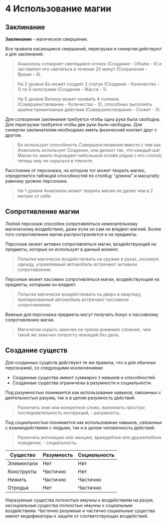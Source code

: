 # 4 Использование магии

## Заклинание

**Заклинание** - магическое свершение.

Все правила касающиеся свершений, перегрузки и синергии действуют и для заклинаний.

>Анаксиэль сотворяет светящийся огонек (Создание - Объём - 0) и заставляет его светиться в течение 20 минут (Сохранение - Время - 4).

>На 2 уровне Бо может создает 2 статуи (Создание - Количество - 1)
>по 8 килограмм (Создание - Масса - 1).

>На 5 уровне Витмор может оживить 4 големов (Совершенствование - Количество - 2),
>способных выполнять крайне примитивные действия (Совершенствование - Сюжет - 3).

Для сотворения заклинания требуется чтобы одна рука была свободна.
Для перегрузки требуется чтобы две руки были свободны.
Для синергии заклинателям необходимо иметь физический контакт друг с другом. 

>Бо использует способность _Совершенствования_ вместе с тем как Анаксиэль использует _Создание_,
>они делают так, что каждый шаг Маски по земле порождает небольшой огонёк рядом с его стопой,
>теперь ему не скрыться в темноте.

Расстояние от персонажа, на котором тот может творить магию, определяется таблицей способностей по столбцу "длинна"
и масштабу равному уровню персонажа.

>На 1 уровня Анаклиэль может творить магию не далее чем в 2 метрах от себя.

## Сопротивление магии

Любой персонаж способен сопротивляться нежелательному магическому воздействию, даже если он сам не владеет магией.
Более того сопротивление магии распространяется и на предметы.

Персонаж может активно сопротивляться магии, воздействующей на предметы, которые он использует в данный момент.

>Попытки магически воздействовать на оружие в руках, носимую одежду, управляемый автомобиль встречают активное сопротивление.

Персонаж может пассивно сопротивляться магии, воздействующей на предметы, которыми он владеет.

>Попытки магически воздействовать на дверь в квартиру, припаркованный автомобиль встречают пассивное сопротивление.

Важные для персонажа предметы могут получать бонус к пассивному сопротивлению магии.

>Магически скрыть замочек на чужом дневнике сложнее, чем такой же замочек попросту лежащий без дела.

## Создание существ

Для созданных существ действуют те же правила, что и для обычных персонажей, со следующими исключениями:
- Созданные существа имеют суммарно `5` навыков и способностей.
- Созданные существа ограничены в разумности и социальности.

Под разумностью понимается как использование навыков, связанных с деятельностью разума, так и в целом разумность действий.

>Различить знак или конкретное слово, выполнить простую последовательность инструкций, - разумность.

Под социальностью понимается как использование навыков, связанных с взаимодействием с людьми, так и в целом человечность действий.

>Различить интонацию или эмоцию, враждебное или дружелюбное поведение, - социальность.

Существо | Разумность | Социальность
---|---|---
Элементали | Нет | Нет
Конструкты | Частично | Нет
Нежить | Частично | Частично
Отродья | Нет | Частично

Неразумные существа полностью имунны к воздействиям на разум, несоциальные существа полностью имунны к социальным воздействиям.
Частично разумные и частично социальные существа имеют модификаторы к защите от соответствующих воздействий.